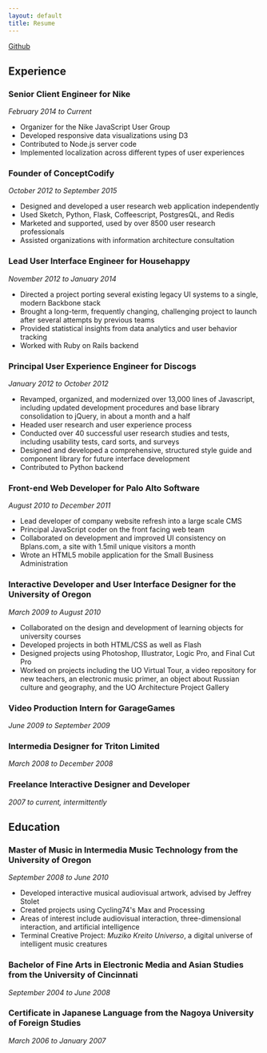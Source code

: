 ```yaml
---
layout: default
title: Resume
---
```


[Github](https://github.com/heiskr)

Experience
-------------------------------------------

### Senior Client Engineer for Nike

_February 2014 to Current_

- Organizer for the Nike JavaScript User Group
- Developed responsive data visualizations using D3
- Contributed to Node.js server code
- Implemented localization across different types of user experiences

### Founder of ConceptCodify

_October 2012 to September 2015_

- Designed and developed a user research web application independently
- Used Sketch, Python, Flask, Coffeescript, PostgresQL, and Redis
- Marketed and supported, used by over 8500 user research professionals
- Assisted organizations with information architecture consultation

### Lead User Interface Engineer for Househappy

_November 2012 to January 2014_

- Directed a project porting several existing legacy UI systems to a single, modern Backbone stack
- Brought a long-term, frequently changing, challenging project to launch after several attempts by previous teams
- Provided statistical insights from data analytics and user behavior tracking
- Worked with Ruby on Rails backend

### Principal User Experience Engineer for Discogs

_January 2012 to October 2012_

- Revamped, organized, and modernized over 13,000 lines of Javascript, including updated development procedures and base library consolidation to jQuery, in about a month and a half
- Headed user research and user experience process
- Conducted over 40 successful user research studies and tests, including usability tests, card sorts, and surveys
- Designed and developed a comprehensive, structured style guide and component library for future interface development
- Contributed to Python backend

### Front-end Web Developer for Palo Alto Software

_August 2010 to December 2011_

- Lead developer of company website refresh into a large scale CMS
- Principal JavaScript coder on the front facing web team
- Collaborated on development and improved UI consistency on Bplans.com, a site with 1.5mil unique visitors a month
- Wrote an HTML5 mobile application for the Small Business Administration

### Interactive Developer and User Interface Designer for the University of Oregon

_March 2009 to August 2010_

- Collaborated on the design and development of learning objects for university courses
- Developed projects in both HTML/CSS as well as Flash
- Designed projects using Photoshop, Illustrator, Logic Pro, and Final Cut Pro
- Worked on projects including the UO Virtual Tour, a video repository for new teachers, an electronic music primer, an object about Russian culture and geography, and the UO Architecture Project Gallery

### Video Production Intern for GarageGames

_June 2009 to September 2009_

### Intermedia Designer for Triton Limited

_March 2008 to December 2008_

### Freelance Interactive Designer and Developer

_2007 to current, intermittently_

Education
-------------------------------------------

### Master of Music in Intermedia Music Technology from the University of Oregon

_September 2008 to June 2010_

- Developed interactive musical audiovisual artwork, advised by Jeffrey Stolet
- Created projects using Cycling74's Max and Processing
- Areas of interest include audiovisual interaction, three-dimensional interaction, and artificial intelligence
- Terminal Creative Project: _Muziko Kreito Universo_, a digital universe of intelligent music creatures

### Bachelor of Fine Arts in Electronic Media and Asian Studies from the University of Cincinnati

_September 2004 to June 2008_

### Certificate in Japanese Language from the Nagoya University of Foreign Studies

_March 2006 to January 2007_
